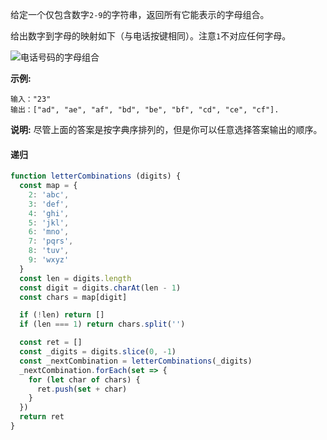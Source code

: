 给定一个仅包含数字`2-9`的字符串，返回所有它能表示的字母组合。

给出数字到字母的映射如下（与电话按键相同）。注意`1`不对应任何字母。

![电话号码的字母组合](https://pic.downk.cc/item/5efd435914195aa594624c9b.png)

**示例:**
```
输入："23"
输出：["ad", "ae", "af", "bd", "be", "bf", "cd", "ce", "cf"].
```

**说明:**
尽管上面的答案是按字典序排列的，但是你可以任意选择答案输出的顺序。

#### 递归
```js
function letterCombinations (digits) {
  const map = {
    2: 'abc',
    3: 'def',
    4: 'ghi',
    5: 'jkl',
    6: 'mno',
    7: 'pqrs',
    8: 'tuv',
    9: 'wxyz'
  }
  const len = digits.length
  const digit = digits.charAt(len - 1)
  const chars = map[digit]

  if (!len) return []
  if (len === 1) return chars.split('')

  const ret = []
  const _digits = digits.slice(0, -1)
  const _nextCombination = letterCombinations(_digits)
  _nextCombination.forEach(set => {
    for (let char of chars) {
      ret.push(set + char)
    }
  })
  return ret
}
```